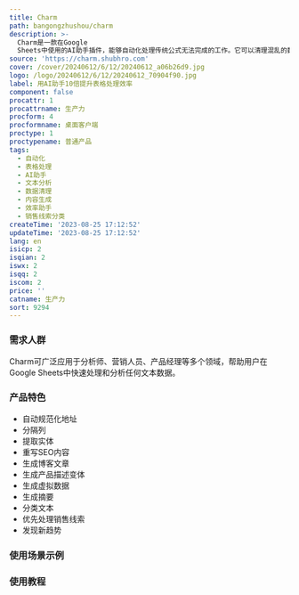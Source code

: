 ```yaml
---
title: Charm
path: bangongzhushou/charm
description: >-
  Charm是一款在Google
  Sheets中使用的AI助手插件，能够自动化处理传统公式无法完成的工作。它可以清理混乱的数据、生成内容、总结反馈、分类销售线索等。无论是清理数据、生成内容还是分析文本数据，Charm都能助您事半功倍。
source: 'https://charm.shubhro.com'
cover: /cover/20240612/6/12/20240612_a06b26d9.jpg
logo: /logo/20240612/6/12/20240612_70904f90.jpg
label: 用AI助手10倍提升表格处理效率
component: false
procattr: 1
procattrname: 生产力
procform: 4
procformname: 桌面客户端
proctype: 1
proctypename: 普通产品
tags:
  - 自动化
  - 表格处理
  - AI助手
  - 文本分析
  - 数据清理
  - 内容生成
  - 效率助手
  - 销售线索分类
createTime: '2023-08-25 17:12:52'
updateTime: '2023-08-25 17:12:52'
lang: en
isicp: 2
isqian: 2
iswx: 2
isqq: 2
iscom: 2
price: ''
catname: 生产力
sort: 9294
---
```




### 需求人群
Charm可广泛应用于分析师、营销人员、产品经理等多个领域，帮助用户在Google Sheets中快速处理和分析任何文本数据。

### 产品特色
- 自动规范化地址
- 分隔列
- 提取实体
- 重写SEO内容
- 生成博客文章
- 生成产品描述变体
- 生成虚拟数据
- 生成摘要
- 分类文本
- 优先处理销售线索
- 发现新趋势

### 使用场景示例


### 使用教程


  
